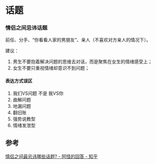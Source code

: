 # 话题
### 情侣之间忌讳话题
前任、分手、“你看看人家的男朋友”、亲人（不喜欢对方亲人的情况下）。

建议：
1. 男生不要抱着解决问题的思维去对话，而是聚焦在女生的情绪感受上；
2. 女生不要只重视情绪却意识不到问题；
#### 表达方式误区
1. 我们VS问题 不是 我VS你
2. 曲解问题
3. 地漏问题
4. 翻旧账
5. 强势说教型
6. 情绪发泄型

## 参考
[情侣之间最忌讳哪些话题? - 阿怪的回答 - 知乎](https://www.zhihu.com/question/351668376/answer/1012357355)
